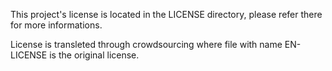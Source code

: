 This project's license is located in the LICENSE directory, please refer there for more informations.

License is transleted through crowdsourcing where file with name EN-LICENSE is the original license.